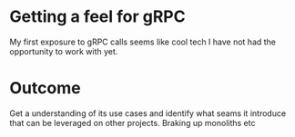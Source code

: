 # Getting a feel for gRPC

My first exposure to gRPC calls seems like cool tech I have not had the opportunity to work with yet.


# Outcome

Get a understanding of its use cases and identify what seams it introduce that can be leveraged on other projects. Braking up monoliths etc
